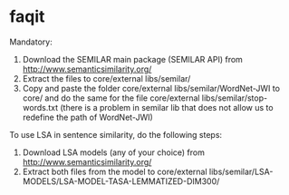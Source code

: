 faqit
=====

Mandatory:
1. Download the SEMILAR main package (SEMILAR API) from http://www.semanticsimilarity.org/
2. Extract the files to core/external libs/semilar/
3. Copy and paste the folder core/external libs/semilar/WordNet-JWI to core/ and do the same for the file core/external libs/semilar/stop-words.txt (there is a problem in semilar lib that does not allow us to redefine the path of WordNet-JWI)

To use LSA in sentence similarity, do the following steps:
1. Download LSA models (any of your choice) from http://www.semanticsimilarity.org/
2. Extract both files from the model to core/external libs/semilar/LSA-MODELS/LSA-MODEL-TASA-LEMMATIZED-DIM300/
